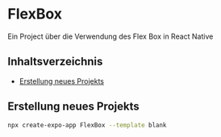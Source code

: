 # FlexBox
Ein Project über die Verwendung des Flex Box in React Native

## Inhaltsverzeichnis 
* [Erstellung neues Projekts](#erstellung-neues-projekts)

## Erstellung neues Projekts
```bash
npx create-expo-app FlexBox --template blank
```
